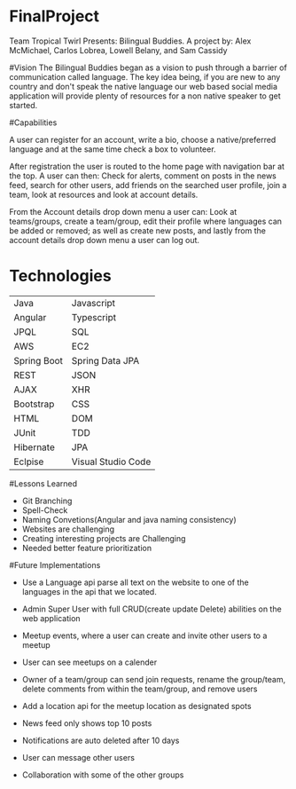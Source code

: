 # FinalProject
Team Tropical Twirl Presents: Bilingual Buddies. A project by: Alex McMichael, Carlos Lobrea, Lowell Belany, and Sam Cassidy


#Vision
The Bilingual Buddies began as a vision to push through a barrier of communication called language. The key idea being, if you are new to any country and don't speak the native language our web based social media application will provide plenty of resources for a non native speaker to get started.

#Capabilities

A user can register for an account, write a bio, choose a native/preferred language and at the same time check a box to volunteer.

After registration the user is routed to the home page with navigation bar at the top. A user can then: Check for alerts, comment on posts in the news feed, search for other users, add friends on the searched user profile, join a team, look at resources and look at account details.

From the Account details drop down  menu a user can: Look at teams/groups, create a team/group, edit their profile where languages can be added or removed; as well as create new posts, and lastly from the account details drop down menu a user can log out.

# Technologies
|||
|------|------|
|Java|Javascript|
|Angular|Typescript|
|JPQL|SQL|
|AWS|EC2|
|Spring Boot|Spring Data JPA|
|REST|JSON|
|AJAX|XHR|
|Bootstrap|CSS|
|HTML|DOM|
|JUnit|TDD|
|Hibernate|JPA|
|Eclpise|Visual Studio Code|

#Lessons Learned
* Git Branching
* Spell-Check
* Naming Convetions(Angular and java naming consistency)
* Websites are challenging
* Creating interesting projects are Challenging
* Needed better feature prioritization 


#Future Implementations
* Use a Language api parse all text on the website to one of the languages
in the api that we located.

* Admin Super User with full CRUD(create update Delete) abilities on the web application

- Meetup events, where a user can create and invite other users to a meetup

- User can see meetups on a calender

- Owner of a team/group can send join requests, rename the group/team, delete comments from within the team/group, and remove users

- Add a location api for the meetup location as designated spots

- News feed only shows top 10 posts

- Notifications are auto deleted after 10 days

- User can message other users

- Collaboration with some of the other groups
